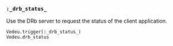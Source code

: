 ### `:_drb_status_`

Use the DRb server to request the status of the client application.

    Vedeu.trigger(:_drb_status_)
    Vedeu.drb_status

